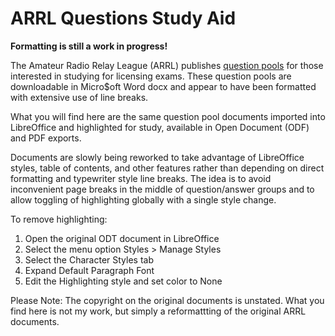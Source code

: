 # ARRL Questions Study Aid

**Formatting is still a work in progress!**

The Amateur Radio Relay League (ARRL) publishes [question pools](https://www.arrl.org/question-pools) for those interested in studying for licensing exams. These question pools are downloadable in Micro$oft Word docx and appear to have been formatted with extensive use of line breaks.

What you will find here are the same question pool documents imported into LibreOffice and highlighted for study, available in Open Document (ODF) and PDF exports.

Documents are slowly being reworked to take advantage of LibreOffice styles, table of contents, and other features rather than depending on direct formatting and typewriter style line breaks. The idea is to avoid inconvenient page breaks in the middle of question/answer groups and to allow toggling of highlighting globally with a single style change.

To remove highlighting:
1. Open the original ODT document in LibreOffice
2. Select the menu option Styles > Manage Styles
3. Select the Character Styles tab
4. Expand Default Paragraph Font
5. Edit the Highlighting style and set color to None

Please Note: The copyright on the original documents is unstated. What you find here is not my work, but simply a reformattting of the original ARRL documents.
